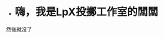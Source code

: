 - <h1>嗨，我是LpX投擲工作室的闆闆</h1>
然後就沒了

<!---
alicezuber/alicezuber is a ✨ special ✨ repository because its `README.md` (this file) appears on your GitHub profile.
You can click the Preview link to take a look at your changes.
--->
